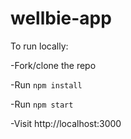 # wellbie-app


To run locally:

-Fork/clone the repo

-Run `npm install`

-Run `npm start`

-Visit http://localhost:3000

